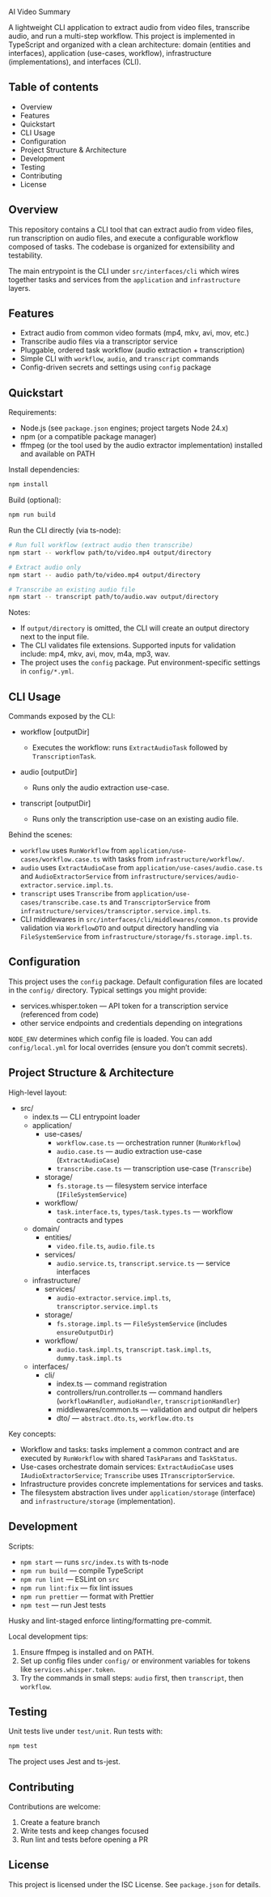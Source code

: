 AI Video Summary

A lightweight CLI application to extract audio from video files, transcribe audio, and run a multi-step workflow. This project is implemented in TypeScript and organized with a clean architecture: domain (entities and interfaces), application (use-cases, workflow), infrastructure (implementations), and interfaces (CLI).

## Table of contents

- Overview
- Features
- Quickstart
- CLI Usage
- Configuration
- Project Structure & Architecture
- Development
- Testing
- Contributing
- License

## Overview

This repository contains a CLI tool that can extract audio from video files, run transcription on audio files, and execute a configurable workflow composed of tasks. The codebase is organized for extensibility and testability.

The main entrypoint is the CLI under `src/interfaces/cli` which wires together tasks and services from the `application` and `infrastructure` layers.

## Features

- Extract audio from common video formats (mp4, mkv, avi, mov, etc.)
- Transcribe audio files via a transcriptor service
- Pluggable, ordered task workflow (audio extraction + transcription)
- Simple CLI with `workflow`, `audio`, and `transcript` commands
- Config-driven secrets and settings using `config` package

## Quickstart

Requirements:

- Node.js (see `package.json` engines; project targets Node 24.x)
- npm (or a compatible package manager)
- ffmpeg (or the tool used by the audio extractor implementation) installed and available on PATH

Install dependencies:

```bash
npm install
```

Build (optional):

```bash
npm run build
```

Run the CLI directly (via ts-node):

```bash
# Run full workflow (extract audio then transcribe)
npm start -- workflow path/to/video.mp4 output/directory

# Extract audio only
npm start -- audio path/to/video.mp4 output/directory

# Transcribe an existing audio file
npm start -- transcript path/to/audio.wav output/directory
```

Notes:

- If `output/directory` is omitted, the CLI will create an output directory next to the input file.
- The CLI validates file extensions. Supported inputs for validation include: mp4, mkv, avi, mov, m4a, mp3, wav.
- The project uses the `config` package. Put environment-specific settings in `config/*.yml`.

## CLI Usage

Commands exposed by the CLI:

- workflow <videoPath> [outputDir]
  - Executes the workflow: runs `ExtractAudioTask` followed by `TranscriptionTask`.

- audio <videoPath> [outputDir]
  - Runs only the audio extraction use-case.

- transcript <audioPath> [outputDir]
  - Runs only the transcription use-case on an existing audio file.

Behind the scenes:

- `workflow` uses `RunWorkflow` from `application/use-cases/workflow.case.ts` with tasks from `infrastructure/workflow/`.
- `audio` uses `ExtractAudioCase` from `application/use-cases/audio.case.ts` and `AudioExtractorService` from `infrastructure/services/audio-extractor.service.impl.ts`.
- `transcript` uses `Transcribe` from `application/use-cases/transcribe.case.ts` and `TranscriptorService` from `infrastructure/services/transcriptor.service.impl.ts`.
- CLI middlewares in `src/interfaces/cli/middlewares/common.ts` provide validation via `WorkflowDTO` and output directory handling via `FileSystemService` from `infrastructure/storage/fs.storage.impl.ts`.

## Configuration

This project uses the `config` package. Default configuration files are located in the `config/` directory. Typical settings you might provide:

- services.whisper.token — API token for a transcription service (referenced from code)
- other service endpoints and credentials depending on integrations

`NODE_ENV` determines which config file is loaded. You can add `config/local.yml` for local overrides (ensure you don’t commit secrets).

## Project Structure & Architecture

High-level layout:

- src/
  - index.ts — CLI entrypoint loader
  - application/
    - use-cases/
      - `workflow.case.ts` — orchestration runner (`RunWorkflow`)
      - `audio.case.ts` — audio extraction use-case (`ExtractAudioCase`)
      - `transcribe.case.ts` — transcription use-case (`Transcribe`)
    - storage/
      - `fs.storage.ts` — filesystem service interface (`IFileSystemService`)
    - workflow/
      - `task.interface.ts`, `types/task.types.ts` — workflow contracts and types
  - domain/
    - entities/
      - `video.file.ts`, `audio.file.ts`
    - services/
      - `audio.service.ts`, `transcript.service.ts` — service interfaces
  - infrastructure/
    - services/
      - `audio-extractor.service.impl.ts`, `transcriptor.service.impl.ts`
    - storage/
      - `fs.storage.impl.ts` — `FileSystemService` (includes `ensureOutputDir`)
    - workflow/
      - `audio.task.impl.ts`, `transcript.task.impl.ts`, `dummy.task.impl.ts`
  - interfaces/
    - cli/
      - index.ts — command registration
      - controllers/run.controller.ts — command handlers (`workflowHandler`, `audioHandler`, `transcriptionHandler`)
      - middlewares/common.ts — validation and output dir helpers
      - dto/ — `abstract.dto.ts`, `workflow.dto.ts`

Key concepts:

- Workflow and tasks: tasks implement a common contract and are executed by `RunWorkflow` with shared `TaskParams` and `TaskStatus`.
- Use-cases orchestrate domain services: `ExtractAudioCase` uses `IAudioExtractorService`; `Transcribe` uses `ITranscriptorService`.
- Infrastructure provides concrete implementations for services and tasks.
- The filesystem abstraction lives under `application/storage` (interface) and `infrastructure/storage` (implementation).

## Development

Scripts:

- `npm start` — runs `src/index.ts` with ts-node
- `npm run build` — compile TypeScript
- `npm run lint` — ESLint on `src`
- `npm run lint:fix` — fix lint issues
- `npm run prettier` — format with Prettier
- `npm test` — run Jest tests

Husky and lint-staged enforce linting/formatting pre-commit.

Local development tips:

1. Ensure ffmpeg is installed and on PATH.
2. Set up config files under `config/` or environment variables for tokens like `services.whisper.token`.
3. Try the commands in small steps: `audio` first, then `transcript`, then `workflow`.

## Testing

Unit tests live under `test/unit`. Run tests with:

```bash
npm test
```

The project uses Jest and ts-jest.

## Contributing

Contributions are welcome:

1. Create a feature branch
2. Write tests and keep changes focused
3. Run lint and tests before opening a PR

## License

This project is licensed under the ISC License. See `package.json` for details.
